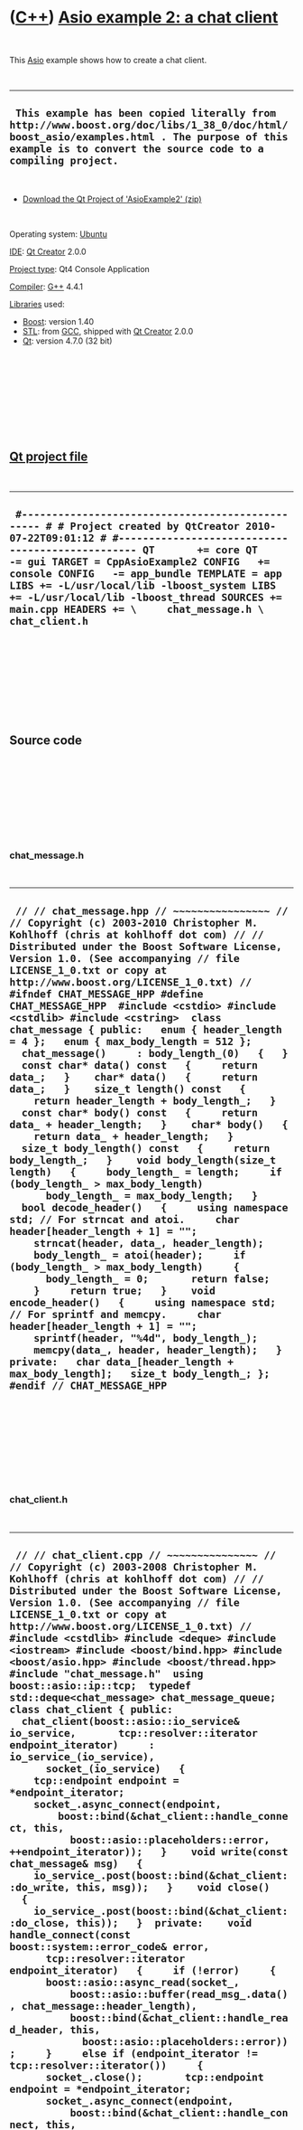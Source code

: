
 

 

 

 

 

([C++](Cpp.md)) [Asio example 2: a chat client](CppAsioExample2.md)
=====================================================================

 

This [Asio](CppBoostAsio.md) example shows how to create a chat client.

 

  ------------------------------------------------------------------------------------------------------------------------------------------------------------------------------------------------------------
  ` This example has been copied literally from  http://www.boost.org/doc/libs/1_38_0/doc/html/boost_asio/examples.html . The purpose of this example is to convert the source code to a compiling project.`
  ------------------------------------------------------------------------------------------------------------------------------------------------------------------------------------------------------------

 

-   [Download the Qt Project of
    'AsioExample2' (zip)](CppAsioExample2.zip)

 

Operating system:
[Ubuntu](http://en.wikipedia.org/wiki/Ubuntu_%28operating_system%29)

[IDE](CppIde.md): [Qt Creator](CppQt.md) 2.0.0

[Project type](CppQtProjectType.md): Qt4 Console Application

[Compiler](CppCompiler.md): [G++](CppGpp.md) 4.4.1

[Libraries](CppLibrary.md) used:

-   [Boost](CppBoost.md): version 1.40
-   [STL](CppStl.md): from [GCC](CppGcc.md), shipped with [Qt
    Creator](CppQt.md) 2.0.0
-   [Qt](CppQt.md): version 4.7.0 (32 bit)

 

 

 

 

 

[Qt project file](CppQtProjectFile.md)
---------------------------------------

 

  ---------------------------------------------------------------------------------------------------------------------------------------------------------------------------------------------------------------------------------------------------------------------------------------------------------------------------------------------------------------------------------------------------------------------------------------------
  ` #------------------------------------------------- # # Project created by QtCreator 2010-07-22T09:01:12 # #------------------------------------------------- QT       += core QT       -= gui TARGET = CppAsioExample2 CONFIG   += console CONFIG   -= app_bundle TEMPLATE = app LIBS += -L/usr/local/lib -lboost_system LIBS += -L/usr/local/lib -lboost_thread SOURCES += main.cpp HEADERS += \     chat_message.h \     chat_client.h`
  ---------------------------------------------------------------------------------------------------------------------------------------------------------------------------------------------------------------------------------------------------------------------------------------------------------------------------------------------------------------------------------------------------------------------------------------------

 

 

 

 

 

Source code
-----------

 

 

 

 

 

### chat\_message.h

 

  -----------------------------------------------------------------------------------------------------------------------------------------------------------------------------------------------------------------------------------------------------------------------------------------------------------------------------------------------------------------------------------------------------------------------------------------------------------------------------------------------------------------------------------------------------------------------------------------------------------------------------------------------------------------------------------------------------------------------------------------------------------------------------------------------------------------------------------------------------------------------------------------------------------------------------------------------------------------------------------------------------------------------------------------------------------------------------------------------------------------------------------------------------------------------------------------------------------------------------------------------------------------------------------------------------------------------------------------------------------------------------------------------------------------------------------------------------------------------------------------------------------------------------------------------------------------------------------------------------------------------------------------------------------------------------------------------------------------------------------------------
  ` // // chat_message.hpp // ~~~~~~~~~~~~~~~~ // // Copyright (c) 2003-2010 Christopher M. Kohlhoff (chris at kohlhoff dot com) // // Distributed under the Boost Software License, Version 1.0. (See accompanying // file LICENSE_1_0.txt or copy at http://www.boost.org/LICENSE_1_0.txt) //  #ifndef CHAT_MESSAGE_HPP #define CHAT_MESSAGE_HPP  #include <cstdio> #include <cstdlib> #include <cstring>  class chat_message { public:   enum { header_length = 4 };   enum { max_body_length = 512 };    chat_message()     : body_length_(0)   {   }    const char* data() const   {     return data_;   }    char* data()   {     return data_;   }    size_t length() const   {     return header_length + body_length_;   }    const char* body() const   {     return data_ + header_length;   }    char* body()   {     return data_ + header_length;   }    size_t body_length() const   {     return body_length_;   }    void body_length(size_t length)   {     body_length_ = length;     if (body_length_ > max_body_length)       body_length_ = max_body_length;   }    bool decode_header()   {     using namespace std; // For strncat and atoi.     char header[header_length + 1] = "";     strncat(header, data_, header_length);     body_length_ = atoi(header);     if (body_length_ > max_body_length)     {       body_length_ = 0;       return false;     }     return true;   }    void encode_header()   {     using namespace std; // For sprintf and memcpy.     char header[header_length + 1] = "";     sprintf(header, "%4d", body_length_);     memcpy(data_, header, header_length);   }  private:   char data_[header_length + max_body_length];   size_t body_length_; };  #endif // CHAT_MESSAGE_HPP`
  -----------------------------------------------------------------------------------------------------------------------------------------------------------------------------------------------------------------------------------------------------------------------------------------------------------------------------------------------------------------------------------------------------------------------------------------------------------------------------------------------------------------------------------------------------------------------------------------------------------------------------------------------------------------------------------------------------------------------------------------------------------------------------------------------------------------------------------------------------------------------------------------------------------------------------------------------------------------------------------------------------------------------------------------------------------------------------------------------------------------------------------------------------------------------------------------------------------------------------------------------------------------------------------------------------------------------------------------------------------------------------------------------------------------------------------------------------------------------------------------------------------------------------------------------------------------------------------------------------------------------------------------------------------------------------------------------------------------------------------------------

 

 

 

 

 

### chat\_client.h

 

  --------------------------------------------------------------------------------------------------------------------------------------------------------------------------------------------------------------------------------------------------------------------------------------------------------------------------------------------------------------------------------------------------------------------------------------------------------------------------------------------------------------------------------------------------------------------------------------------------------------------------------------------------------------------------------------------------------------------------------------------------------------------------------------------------------------------------------------------------------------------------------------------------------------------------------------------------------------------------------------------------------------------------------------------------------------------------------------------------------------------------------------------------------------------------------------------------------------------------------------------------------------------------------------------------------------------------------------------------------------------------------------------------------------------------------------------------------------------------------------------------------------------------------------------------------------------------------------------------------------------------------------------------------------------------------------------------------------------------------------------------------------------------------------------------------------------------------------------------------------------------------------------------------------------------------------------------------------------------------------------------------------------------------------------------------------------------------------------------------------------------------------------------------------------------------------------------------------------------------------------------------------------------------------------------------------------------------------------------------------------------------------------------------------------------------------------------------------------------------------------------------------------------------------------------------------------------------------------------------------------------------------------------------------------------------------------------------------------------------------------------------------------------------------------------------------------------------------------------------------------------------------------------------------------------------------------------------------------------------------------------------------------------------------------------------------------------------------------------------------------------------------------------------------------------------------------------------------------------------------------------------------------------------------------------------------------------------------------------------------------------------------------------------------------------------------------------------------------------------------------------------------------------------------------------------------------------------------------------------------------------------------------------------------------------------------------------------------------------------------------------------------------------------------------------------------------------------------------------------------------------------------------------------
  ` // // chat_client.cpp // ~~~~~~~~~~~~~~~ // // Copyright (c) 2003-2008 Christopher M. Kohlhoff (chris at kohlhoff dot com) // // Distributed under the Boost Software License, Version 1.0. (See accompanying // file LICENSE_1_0.txt or copy at http://www.boost.org/LICENSE_1_0.txt) //  #include <cstdlib> #include <deque> #include <iostream> #include <boost/bind.hpp> #include <boost/asio.hpp> #include <boost/thread.hpp> #include "chat_message.h"  using boost::asio::ip::tcp;  typedef std::deque<chat_message> chat_message_queue;  class chat_client { public:   chat_client(boost::asio::io_service& io_service,       tcp::resolver::iterator endpoint_iterator)     : io_service_(io_service),       socket_(io_service)   {     tcp::endpoint endpoint = *endpoint_iterator;     socket_.async_connect(endpoint,         boost::bind(&chat_client::handle_connect, this,           boost::asio::placeholders::error, ++endpoint_iterator));   }    void write(const chat_message& msg)   {     io_service_.post(boost::bind(&chat_client::do_write, this, msg));   }    void close()   {     io_service_.post(boost::bind(&chat_client::do_close, this));   }  private:    void handle_connect(const boost::system::error_code& error,       tcp::resolver::iterator endpoint_iterator)   {     if (!error)     {       boost::asio::async_read(socket_,           boost::asio::buffer(read_msg_.data(), chat_message::header_length),           boost::bind(&chat_client::handle_read_header, this,             boost::asio::placeholders::error));     }     else if (endpoint_iterator != tcp::resolver::iterator())     {       socket_.close();       tcp::endpoint endpoint = *endpoint_iterator;       socket_.async_connect(endpoint,           boost::bind(&chat_client::handle_connect, this,             boost::asio::placeholders::error, ++endpoint_iterator));     }   }    void handle_read_header(const boost::system::error_code& error)   {     if (!error && read_msg_.decode_header())     {       boost::asio::async_read(socket_,           boost::asio::buffer(read_msg_.body(), read_msg_.body_length()),           boost::bind(&chat_client::handle_read_body, this,             boost::asio::placeholders::error));     }     else     {       do_close();     }   }    void handle_read_body(const boost::system::error_code& error)   {     if (!error)     {       std::cout.write(read_msg_.body(), read_msg_.body_length());       std::cout << "\n";       boost::asio::async_read(socket_,           boost::asio::buffer(read_msg_.data(), chat_message::header_length),           boost::bind(&chat_client::handle_read_header, this,             boost::asio::placeholders::error));     }     else     {       do_close();     }   }    void do_write(chat_message msg)   {     bool write_in_progress = !write_msgs_.empty();     write_msgs_.push_back(msg);     if (!write_in_progress)     {       boost::asio::async_write(socket_,           boost::asio::buffer(write_msgs_.front().data(),             write_msgs_.front().length()),           boost::bind(&chat_client::handle_write, this,             boost::asio::placeholders::error));     }   }    void handle_write(const boost::system::error_code& error)   {     if (!error)     {       write_msgs_.pop_front();       if (!write_msgs_.empty())       {         boost::asio::async_write(socket_,             boost::asio::buffer(write_msgs_.front().data(),               write_msgs_.front().length()),             boost::bind(&chat_client::handle_write, this,               boost::asio::placeholders::error));       }     }     else     {       do_close();     }   }    void do_close()   {     socket_.close();   }  private:   boost::asio::io_service& io_service_;   tcp::socket socket_;   chat_message read_msg_;   chat_message_queue write_msgs_; };`
  --------------------------------------------------------------------------------------------------------------------------------------------------------------------------------------------------------------------------------------------------------------------------------------------------------------------------------------------------------------------------------------------------------------------------------------------------------------------------------------------------------------------------------------------------------------------------------------------------------------------------------------------------------------------------------------------------------------------------------------------------------------------------------------------------------------------------------------------------------------------------------------------------------------------------------------------------------------------------------------------------------------------------------------------------------------------------------------------------------------------------------------------------------------------------------------------------------------------------------------------------------------------------------------------------------------------------------------------------------------------------------------------------------------------------------------------------------------------------------------------------------------------------------------------------------------------------------------------------------------------------------------------------------------------------------------------------------------------------------------------------------------------------------------------------------------------------------------------------------------------------------------------------------------------------------------------------------------------------------------------------------------------------------------------------------------------------------------------------------------------------------------------------------------------------------------------------------------------------------------------------------------------------------------------------------------------------------------------------------------------------------------------------------------------------------------------------------------------------------------------------------------------------------------------------------------------------------------------------------------------------------------------------------------------------------------------------------------------------------------------------------------------------------------------------------------------------------------------------------------------------------------------------------------------------------------------------------------------------------------------------------------------------------------------------------------------------------------------------------------------------------------------------------------------------------------------------------------------------------------------------------------------------------------------------------------------------------------------------------------------------------------------------------------------------------------------------------------------------------------------------------------------------------------------------------------------------------------------------------------------------------------------------------------------------------------------------------------------------------------------------------------------------------------------------------------------------------------------------------------------------------------------------------

 

 

 

 

 

### main.cpp

 

  ------------------------------------------------------------------------------------------------------------------------------------------------------------------------------------------------------------------------------------------------------------------------------------------------------------------------------------------------------------------------------------------------------------------------------------------------------------------------------------------------------------------------------------------------------------------------------------------------------------------------------------------------------------------------------------------------------------------------------------------------------------------------------------------------------------------------------------------------------------------------------------------------------------------------------------------------------------------------------------------------------------------
  ` #include "chat_client.h"  int main(int argc, char* argv[]) {   try   {     if (argc != 3)     {       std::cerr << "Usage: chat_client <host> <port>\n";       return 1;     }      boost::asio::io_service io_service;      tcp::resolver resolver(io_service);     tcp::resolver::query query(argv[1], argv[2]);     tcp::resolver::iterator iterator = resolver.resolve(query);      chat_client c(io_service, iterator);      boost::thread t(boost::bind(&boost::asio::io_service::run, &io_service));      char line[chat_message::max_body_length + 1];     while (std::cin.getline(line, chat_message::max_body_length + 1))     {       using namespace std; // For strlen and memcpy.       chat_message msg;       msg.body_length(strlen(line));       memcpy(msg.body(), line, msg.body_length());       msg.encode_header();       c.write(msg);     }      c.close();     t.join();   }   catch (std::exception& e)   {     std::cerr << "Exception: " << e.what() << "\n";   }    return 0; }`
  ------------------------------------------------------------------------------------------------------------------------------------------------------------------------------------------------------------------------------------------------------------------------------------------------------------------------------------------------------------------------------------------------------------------------------------------------------------------------------------------------------------------------------------------------------------------------------------------------------------------------------------------------------------------------------------------------------------------------------------------------------------------------------------------------------------------------------------------------------------------------------------------------------------------------------------------------------------------------------------------------------------------

 

 

 

 

 

Getting the chat program to work
--------------------------------

 

For the chat program to work, you need the executables from both [Asio
example 1: a chat server](CppAsioExample1.md) and [Asio example 2: a
chat client](CppAsioExample2.md).

 

First start the server. For the chat program I decided to use port 6660
(due to [this Wikipedia
page](http://en.wikipedia.org/wiki/List_of_TCP_and_UDP_port_numbers)).
The server cannot be used to send messages.

 

  ---------------------------
  ` ./CppAsioExample1 6660`
  ---------------------------

 

Now we need to start two clients. The clients are used to send messages.
I used two computers from my router (LAN?) network. The computer I
started the server on had the IP adress 192.168.23.100. Start two
clients with the code below, possibly on different computers.

 

  ------------------------------------------
  ` ./CppAsioExample2 192.168.23.100 6660`
  ------------------------------------------

 

While chatting, the server must keep running.

 

 

 

 

 

 

